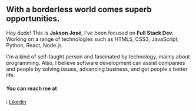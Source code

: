 ## With a borderless world comes superb opportunities.

Hey dude! This is **Jakson José**, I've been focused on **Full Stack Dev**. Working on a range of technologies such as HTML5, CSS3, JavaScript, Python, React, Node.js.

I'm a kind of self-taught person and fascinated by technology, mainly about programming. Also, I believe software development can assist companies and people by solving issues, advancing business, and get people a better life.


#### You can reach me at

ℹ️ <a href="https://www.linkedin.com/in/jakson-jose/" target="_blank">Likedin</a>

<!--
**JaksonJose/JaksonJose** is a ✨ _special_ ✨ repository because its `README.md` (this file) appears on your GitHub profile.

Here are some ideas to get you started:

- 🔭 I’m currently working on ...
- 🌱 I’m currently learning ...
- 👯 I’m looking to collaborate on ...
- 🤔 I’m looking for help with ...
- 💬 Ask me about ...
- 📫 How to reach me: ...
- 😄 Pronouns: ...
- ⚡ Fun fact: ...
-->

